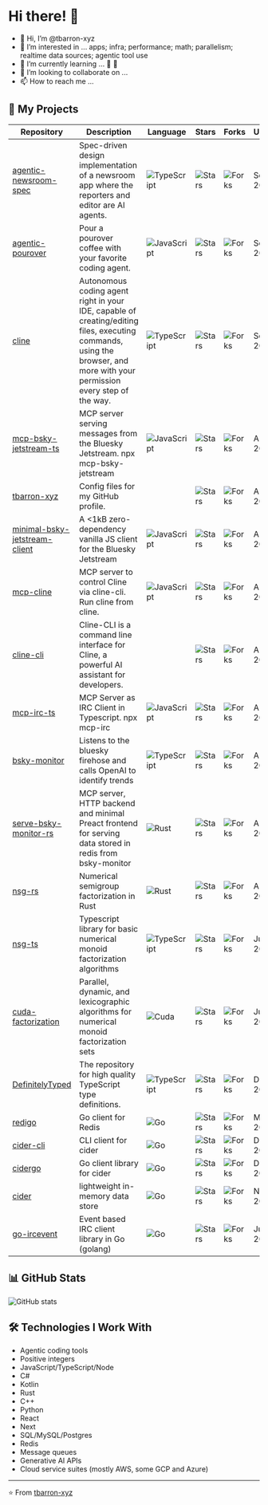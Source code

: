 # Hi there! 👋

- 👋 Hi, I’m @tbarron-xyz
- 👀 I’m interested in ... apps; infra; performance; math; parallelism; realtime data sources; agentic tool use
- 🌱 I’m currently learning ... 🦀 🤖
- 💞️ I’m looking to collaborate on ...
- 📫 How to reach me ...

<!---
tbarron-xyz/tbarron-xyz is a ✨ special ✨ repository because its `README.md` (this file) appears on your GitHub profile.
You can click the Preview link to take a look at your changes.
--->


## 🚀 My Projects

| Repository | Description | Language | Stars | Forks | Updated |
|------------|-------------|----------|-------|-------|---------|
| [agentic-newsroom-spec](https://github.com/tbarron-xyz/agentic-newsroom-spec) | Spec-driven design implementation of a newsroom app where the reporters and editor are AI agents. | ![TypeScript](https://img.shields.io/badge/TypeScript-007ACC?style=flat&logo=typescript&logoColor=white) | ![Stars](https://img.shields.io/github/stars/tbarron-xyz/agentic-newsroom-spec?style=flat) | ![Forks](https://img.shields.io/github/forks/tbarron-xyz/agentic-newsroom-spec?style=flat) | Sep 2, 2025 |
| [agentic-pourover](https://github.com/tbarron-xyz/agentic-pourover) | Pour a pourover coffee with your favorite coding agent. | ![JavaScript](https://img.shields.io/badge/JavaScript-F7DF1E?style=flat&logo=javascript&logoColor=black) | ![Stars](https://img.shields.io/github/stars/tbarron-xyz/agentic-pourover?style=flat) | ![Forks](https://img.shields.io/github/forks/tbarron-xyz/agentic-pourover?style=flat) | Sep 2, 2025 |
| [cline](https://github.com/tbarron-xyz/cline) | Autonomous coding agent right in your IDE, capable of creating/editing files, executing commands, using the browser, and more with your permission every step of the way. | ![TypeScript](https://img.shields.io/badge/TypeScript-007ACC?style=flat&logo=typescript&logoColor=white) | ![Stars](https://img.shields.io/github/stars/tbarron-xyz/cline?style=flat) | ![Forks](https://img.shields.io/github/forks/tbarron-xyz/cline?style=flat) | Sep 1, 2025 |
| [mcp-bsky-jetstream-ts](https://github.com/tbarron-xyz/mcp-bsky-jetstream-ts) | MCP server serving messages from the Bluesky Jetstream. npx mcp-bsky-jetstream | ![JavaScript](https://img.shields.io/badge/JavaScript-F7DF1E?style=flat&logo=javascript&logoColor=black) | ![Stars](https://img.shields.io/github/stars/tbarron-xyz/mcp-bsky-jetstream-ts?style=flat) | ![Forks](https://img.shields.io/github/forks/tbarron-xyz/mcp-bsky-jetstream-ts?style=flat) | Aug 29, 2025 |
| [tbarron-xyz](https://github.com/tbarron-xyz/tbarron-xyz) | Config files for my GitHub profile. | | ![Stars](https://img.shields.io/github/stars/tbarron-xyz/tbarron-xyz?style=flat) | ![Forks](https://img.shields.io/github/forks/tbarron-xyz/tbarron-xyz?style=flat) | Aug 29, 2025 |
| [minimal-bsky-jetstream-client](https://github.com/tbarron-xyz/minimal-bsky-jetstream-client) | A <1kB zero-dependency vanilla JS client for the Bluesky Jetstream | ![JavaScript](https://img.shields.io/badge/JavaScript-F7DF1E?style=flat&logo=javascript&logoColor=black) | ![Stars](https://img.shields.io/github/stars/tbarron-xyz/minimal-bsky-jetstream-client?style=flat) | ![Forks](https://img.shields.io/github/forks/tbarron-xyz/minimal-bsky-jetstream-client?style=flat) | Aug 28, 2025 |
| [mcp-cline](https://github.com/tbarron-xyz/mcp-cline) | MCP server to control Cline via cline-cli. Run cline from cline. | ![JavaScript](https://img.shields.io/badge/JavaScript-F7DF1E?style=flat&logo=javascript&logoColor=black) | ![Stars](https://img.shields.io/github/stars/tbarron-xyz/mcp-cline?style=flat) | ![Forks](https://img.shields.io/github/forks/tbarron-xyz/mcp-cline?style=flat) | Aug 26, 2025 |
| [cline-cli](https://github.com/tbarron-xyz/cline-cli) | Cline-CLI is a command line interface for Cline, a powerful AI assistant for developers. | | ![Stars](https://img.shields.io/github/stars/tbarron-xyz/cline-cli?style=flat) | ![Forks](https://img.shields.io/github/forks/tbarron-xyz/cline-cli?style=flat) | Aug 26, 2025 |
| [mcp-irc-ts](https://github.com/tbarron-xyz/mcp-irc-ts) | MCP Server as IRC Client in Typescript. npx mcp-irc | ![JavaScript](https://img.shields.io/badge/JavaScript-F7DF1E?style=flat&logo=javascript&logoColor=black) | ![Stars](https://img.shields.io/github/stars/tbarron-xyz/mcp-irc-ts?style=flat) | ![Forks](https://img.shields.io/github/forks/tbarron-xyz/mcp-irc-ts?style=flat) | Aug 25, 2025 |
| [bsky-monitor](https://github.com/tbarron-xyz/bsky-monitor) | Listens to the bluesky firehose and calls OpenAI to identify trends | ![TypeScript](https://img.shields.io/badge/TypeScript-007ACC?style=flat&logo=typescript&logoColor=white) | ![Stars](https://img.shields.io/github/stars/tbarron-xyz/bsky-monitor?style=flat) | ![Forks](https://img.shields.io/github/forks/tbarron-xyz/bsky-monitor?style=flat) | Aug 24, 2025 |
| [serve-bsky-monitor-rs](https://github.com/tbarron-xyz/serve-bsky-monitor-rs) | MCP server, HTTP backend and minimal Preact frontend for serving data stored in redis from bsky-monitor | ![Rust](https://img.shields.io/badge/Rust-000000?style=flat&logo=rust&logoColor=white) | ![Stars](https://img.shields.io/github/stars/tbarron-xyz/serve-bsky-monitor-rs?style=flat) | ![Forks](https://img.shields.io/github/forks/tbarron-xyz/serve-bsky-monitor-rs?style=flat) | Aug 24, 2025 |
| [nsg-rs](https://github.com/tbarron-xyz/nsg-rs) | Numerical semigroup factorization in Rust | ![Rust](https://img.shields.io/badge/Rust-000000?style=flat&logo=rust&logoColor=white) | ![Stars](https://img.shields.io/github/stars/tbarron-xyz/nsg-rs?style=flat) | ![Forks](https://img.shields.io/github/forks/tbarron-xyz/nsg-rs?style=flat) | Aug 1, 2025 |
| [nsg-ts](https://github.com/tbarron-xyz/nsg-ts) | Typescript library for basic numerical monoid factorization algorithms | ![TypeScript](https://img.shields.io/badge/TypeScript-007ACC?style=flat&logo=typescript&logoColor=white) | ![Stars](https://img.shields.io/github/stars/tbarron-xyz/nsg-ts?style=flat) | ![Forks](https://img.shields.io/github/forks/tbarron-xyz/nsg-ts?style=flat) | Jul 28, 2025 |
| [cuda-factorization](https://github.com/tbarron-xyz/cuda-factorization) | Parallel, dynamic, and lexicographic algorithms for numerical monoid factorization sets | ![Cuda](https://img.shields.io/badge/Cuda-76B900?style=flat&logo=nvidia&logoColor=white) | ![Stars](https://img.shields.io/github/stars/tbarron-xyz/cuda-factorization?style=flat) | ![Forks](https://img.shields.io/github/forks/tbarron-xyz/cuda-factorization?style=flat) | Jul 9, 2025 |
| [DefinitelyTyped](https://github.com/tbarron-xyz/DefinitelyTyped) | The repository for high quality TypeScript type definitions. | ![TypeScript](https://img.shields.io/badge/TypeScript-007ACC?style=flat&logo=typescript&logoColor=white) | ![Stars](https://img.shields.io/github/stars/tbarron-xyz/DefinitelyTyped?style=flat) | ![Forks](https://img.shields.io/github/forks/tbarron-xyz/DefinitelyTyped?style=flat) | Dec 12, 2018 |
| [redigo](https://github.com/tbarron-xyz/redigo) | Go client for Redis | ![Go](https://img.shields.io/badge/Go-00ADD8?style=flat&logo=go&logoColor=white) | ![Stars](https://img.shields.io/github/stars/tbarron-xyz/redigo?style=flat) | ![Forks](https://img.shields.io/github/forks/tbarron-xyz/redigo?style=flat) | Mar 14, 2018 |
| [cider-cli](https://github.com/tbarron-xyz/cider-cli) | CLI client for cider | ![Go](https://img.shields.io/badge/Go-00ADD8?style=flat&logo=go&logoColor=white) | ![Stars](https://img.shields.io/github/stars/tbarron-xyz/cider-cli?style=flat) | ![Forks](https://img.shields.io/github/forks/tbarron-xyz/cider-cli?style=flat) | Dec 5, 2016 |
| [cidergo](https://github.com/tbarron-xyz/cidergo) | Go client library for cider | ![Go](https://img.shields.io/badge/Go-00ADD8?style=flat&logo=go&logoColor=white) | ![Stars](https://img.shields.io/github/stars/tbarron-xyz/cidergo?style=flat) | ![Forks](https://img.shields.io/github/forks/tbarron-xyz/cidergo?style=flat) | Dec 5, 2016 |
| [cider](https://github.com/tbarron-xyz/cider) | lightweight in-memory data store | ![Go](https://img.shields.io/badge/Go-00ADD8?style=flat&logo=go&logoColor=white) | ![Stars](https://img.shields.io/github/stars/tbarron-xyz/cider?style=flat) | ![Forks](https://img.shields.io/github/forks/tbarron-xyz/cider?style=flat) | Nov 11, 2016 |
| [go-ircevent](https://github.com/tbarron-xyz/go-ircevent) | Event based IRC client library in Go (golang) | ![Go](https://img.shields.io/badge/Go-00ADD8?style=flat&logo=go&logoColor=white) | ![Stars](https://img.shields.io/github/stars/tbarron-xyz/go-ircevent?style=flat) | ![Forks](https://img.shields.io/github/forks/tbarron-xyz/go-ircevent?style=flat) | Jul 28, 2016 |

## 📊 GitHub Stats

![GitHub stats](https://github-readme-stats.vercel.app/api?username=tbarron-xyz&show_icons=true&theme=radical)

## 🛠️ Technologies I Work With

- Agentic coding tools
- Positive integers
- JavaScript/TypeScript/Node
- C#
- Kotlin
- Rust
- C++
- Python
- React
- Next
- SQL/MySQL/Postgres
- Redis
- Message queues
- Generative AI APIs
- Cloud service suites (mostly AWS, some GCP and Azure)

---

⭐️ From [tbarron-xyz](https://github.com/tbarron-xyz)
